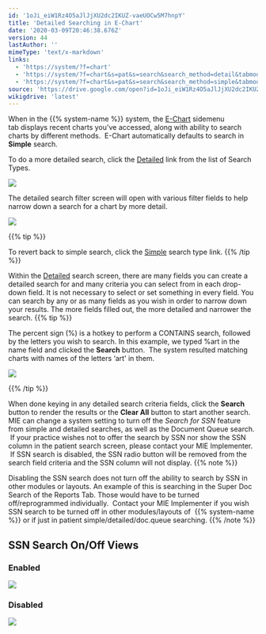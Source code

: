 ```yaml
---
id: '1oJi_eiW1Rz4O5aJlJjXU2dc2IKUZ-vaeUOCw5M7hnpY'
title: 'Detailed Searching in E-Chart'
date: '2020-03-09T20:46:38.676Z'
version: 44
lastAuthor: ''
mimeType: 'text/x-markdown'
links:
  - 'https://system/?f=chart'
  - 'https://system/?f=chart&s=pat&s=search&search_method=detail&tabmodule=patsearch'
  - 'https://system/?f=chart&s=pat&s=search&search_method=simple&tabmodule=patsearch'
source: 'https://drive.google.com/open?id=1oJi_eiW1Rz4O5aJlJjXU2dc2IKUZ-vaeUOCw5M7hnpY'
wikigdrive: 'latest'
---
```

When in the {{% system-name %}} system, the [E-Chart](https://system/?f=chart) sidemenu tab displays recent charts you've accessed, along with ability to search charts by different methods.  E-Chart automatically defaults to search in **Simple** search.

To do a more detailed search, click the [Detailed](https://system/?f=chart&s=pat&s=search&search_method=detail&tabmodule=patsearch) link from the list of Search Types.

![](../detailed-searching-in-e-chart.assets/452b167a48477953a87c63dea00f4620.png)

The detailed search filter screen will open with various filter fields to help narrow down a search for a chart by more detail.

![](../detailed-searching-in-e-chart.assets/c5cc193ac98ae884de4798c269535c6e.png)

{{% tip %}}

To revert back to simple search, click the [Simple](https://system/?f=chart&s=pat&s=search&search_method=simple&tabmodule=patsearch) search type link.
{{% /tip %}}

Within the [Detailed](https://system/?f=chart&s=pat&s=search&search_method=detail&tabmodule=patsearch) search screen, there are many fields you can create a detailed search for and many criteria you can select from in each drop-down field. It is not necessary to select or set something in every field. You can search by any or as many fields as you wish in order to narrow down your results. The more fields filled out, the more detailed and narrower the search.
{{% tip %}}

The percent sign (%) is a hotkey to perform a CONTAINS search, followed by the letters you wish to search. In this example, we typed %art in the name field and clicked the **Search** button.  The system resulted matching charts with names of the letters ‘art' in them.

![](../detailed-searching-in-e-chart.assets/fb924bafc905a7232be2fac947d293c7.png)

{{% /tip %}}

When done keying in any detailed search criteria fields, click the **Search** button to render the results or the **Clear All** button to start another search.
MIE can change a system setting to turn off the *Search for SSN* feature from simple and detailed searches, as well as the Document Queue search.  If your practice wishes not to offer the search by SSN nor show the SSN column in the patient search screen, please contact your MIE Implementer.  If SSN search is disabled, the SSN radio button will be removed from the search field criteria and the SSN column will not display.
{{% note %}}

Disabling the SSN search does not turn off the ability to search by SSN in other modules or layouts. An example of this is searching in the Super Doc Search of the Reports Tab. Those would have to be turned off/reprogrammed individually.  Contact your MIE Implementer if you wish SSN search to be turned off in other modules/layouts of  {{% system-name %}} or if just in patient simple/detailed/doc.queue searching.
{{% /note %}}

## **SSN Search On/Off Views**


### **Enabled**


![](../detailed-searching-in-e-chart.assets/9d92d359d96be2c5cb80b8de81df07dc.png)


### **Disabled**



![](../detailed-searching-in-e-chart.assets/97b91595a98cf05b678244d390993ead.png)


